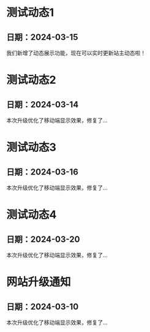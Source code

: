 # 测试动态1
## 日期：2024-03-15
我们新增了动态展示功能，现在可以实时更新站主动态啦！

# 测试动态2
## 日期：2024-03-14
本次升级优化了移动端显示效果，修复了...

# 测试动态3
## 日期：2024-03-16
本次升级优化了移动端显示效果，修复了...

# 测试动态4
## 日期：2024-03-20
本次升级优化了移动端显示效果，修复了...

# 网站升级通知
## 日期：2024-03-10
本次升级优化了移动端显示效果，修复了...
